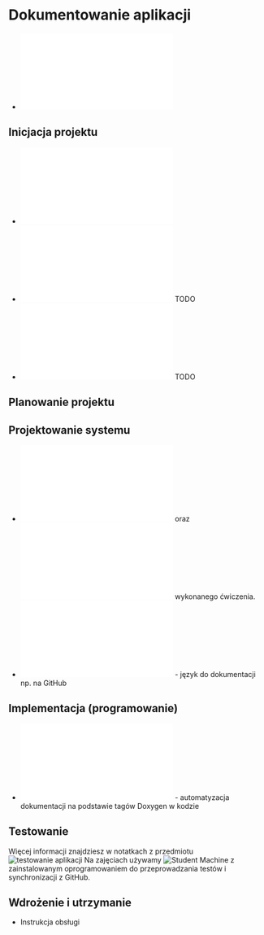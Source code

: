 # Dokumentowanie aplikacji

- ![Cykl życia projektu](cykl_zycia_projektu.md)

## Inicjacja projektu

- ![Kroki w inicjacji projektu](inicjacja_projektu.md)
- ![Dokument wizji projektu](wizja_projektu.md) TODO
- ![Wstępny plan projektu](wstepny_plan_projektu.md) TODO

## Planowanie projektu

## Projektowanie systemu

- ![Specyfikacja funkcjonalna](specyfikacja_funkcjonalna.md) oraz  ![zasady oceniania](specyfikacja_funkcjonalna_ocenianie.md) wykonanego ćwiczenia.
- ![Markdown](markdown.md) - język do dokumentacji np. na GitHub

## Implementacja (programowanie)
- ![Doxygen dokumentacja kodu](doxygen_dokumentacja_kodu.md) - automatyzacja dokumentacji na podstawie tagów Doxygen w kodzie

## Testowanie

Więcej informacji znajdziesz w notatkach z przedmiotu ![testowanie aplikacji](https://github.com/marcin-filipiak/notatki_na_zajecia/tree/main/testowanie_aplikacji)
Na zajęciach używamy ![Student Machine](https://github.com/marcin-filipiak/cpp_studentmachine) z zainstalowanym oprogramowaniem do przeprowadzania testów i synchronizacji z GitHub.

## Wdrożenie i utrzymanie

- Instrukcja obsługi
